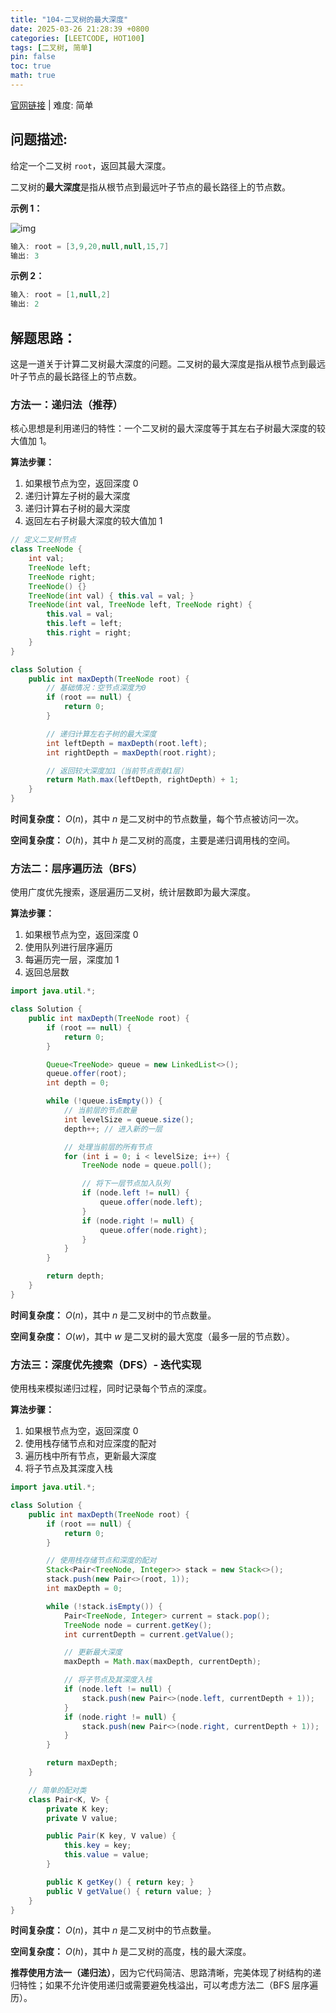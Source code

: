 ```yaml
---
title: "104-二叉树的最大深度"
date: 2025-03-26 21:28:39 +0800
categories: [LEETCODE, HOT100]
tags: [二叉树, 简单]
pin: false
toc: true
math: true
---
```


[官网链接](https://leetcode.cn/problems/maximum-depth-of-binary-tree/) \| 难度: 简单

## 问题描述:

给定一个二叉树 `root`，返回其最大深度。

二叉树的**最大深度**是指从根节点到最远叶子节点的最长路径上的节点数。

**示例 1：**

![img](../assets/img/posts/leetcode/p104_0.jpg)

```java
输入: root = [3,9,20,null,null,15,7]
输出: 3
```

**示例 2：**

```java
输入: root = [1,null,2]
输出: 2
```

## 解题思路：

这是一道关于计算二叉树最大深度的问题。二叉树的最大深度是指从根节点到最远叶子节点的最长路径上的节点数。

### 方法一：递归法（推荐）

核心思想是利用递归的特性：一个二叉树的最大深度等于其左右子树最大深度的较大值加 1。

**算法步骤：**

1. 如果根节点为空，返回深度 0
2. 递归计算左子树的最大深度
3. 递归计算右子树的最大深度
4. 返回左右子树最大深度的较大值加 1

```java
// 定义二叉树节点
class TreeNode {
    int val;
    TreeNode left;
    TreeNode right;
    TreeNode() {}
    TreeNode(int val) { this.val = val; }
    TreeNode(int val, TreeNode left, TreeNode right) {
        this.val = val;
        this.left = left;
        this.right = right;
    }
}

class Solution {
    public int maxDepth(TreeNode root) {
        // 基础情况：空节点深度为0
        if (root == null) {
            return 0;
        }

        // 递归计算左右子树的最大深度
        int leftDepth = maxDepth(root.left);
        int rightDepth = maxDepth(root.right);

        // 返回较大深度加1（当前节点贡献1层）
        return Math.max(leftDepth, rightDepth) + 1;
    }
}
```

**时间复杂度：** $O(n)$，其中 $n$ 是二叉树中的节点数量，每个节点被访问一次。

**空间复杂度：** $O(h)$，其中 $h$ 是二叉树的高度，主要是递归调用栈的空间。

### 方法二：层序遍历法（BFS）

使用广度优先搜索，逐层遍历二叉树，统计层数即为最大深度。

**算法步骤：**

1. 如果根节点为空，返回深度 0
2. 使用队列进行层序遍历
3. 每遍历完一层，深度加 1
4. 返回总层数

```java
import java.util.*;

class Solution {
    public int maxDepth(TreeNode root) {
        if (root == null) {
            return 0;
        }

        Queue<TreeNode> queue = new LinkedList<>();
        queue.offer(root);
        int depth = 0;

        while (!queue.isEmpty()) {
            // 当前层的节点数量
            int levelSize = queue.size();
            depth++; // 进入新的一层

            // 处理当前层的所有节点
            for (int i = 0; i < levelSize; i++) {
                TreeNode node = queue.poll();

                // 将下一层节点加入队列
                if (node.left != null) {
                    queue.offer(node.left);
                }
                if (node.right != null) {
                    queue.offer(node.right);
                }
            }
        }

        return depth;
    }
}
```

**时间复杂度：** $O(n)$，其中 $n$ 是二叉树中的节点数量。

**空间复杂度：** $O(w)$，其中 $w$ 是二叉树的最大宽度（最多一层的节点数）。

### 方法三：深度优先搜索（DFS）- 迭代实现

使用栈来模拟递归过程，同时记录每个节点的深度。

**算法步骤：**

1. 如果根节点为空，返回深度 0
2. 使用栈存储节点和对应深度的配对
3. 遍历栈中所有节点，更新最大深度
4. 将子节点及其深度入栈

```java
import java.util.*;

class Solution {
    public int maxDepth(TreeNode root) {
        if (root == null) {
            return 0;
        }

        // 使用栈存储节点和深度的配对
        Stack<Pair<TreeNode, Integer>> stack = new Stack<>();
        stack.push(new Pair<>(root, 1));
        int maxDepth = 0;

        while (!stack.isEmpty()) {
            Pair<TreeNode, Integer> current = stack.pop();
            TreeNode node = current.getKey();
            int currentDepth = current.getValue();

            // 更新最大深度
            maxDepth = Math.max(maxDepth, currentDepth);

            // 将子节点及其深度入栈
            if (node.left != null) {
                stack.push(new Pair<>(node.left, currentDepth + 1));
            }
            if (node.right != null) {
                stack.push(new Pair<>(node.right, currentDepth + 1));
            }
        }

        return maxDepth;
    }

    // 简单的配对类
    class Pair<K, V> {
        private K key;
        private V value;

        public Pair(K key, V value) {
            this.key = key;
            this.value = value;
        }

        public K getKey() { return key; }
        public V getValue() { return value; }
    }
}
```

**时间复杂度：** $O(n)$，其中 $n$ 是二叉树中的节点数量。

**空间复杂度：** $O(h)$，其中 $h$ 是二叉树的高度，栈的最大深度。

**推荐使用方法一（递归法）**，因为它代码简洁、思路清晰，完美体现了树结构的递归特性；如果不允许使用递归或需要避免栈溢出，可以考虑方法二（BFS 层序遍历）。
